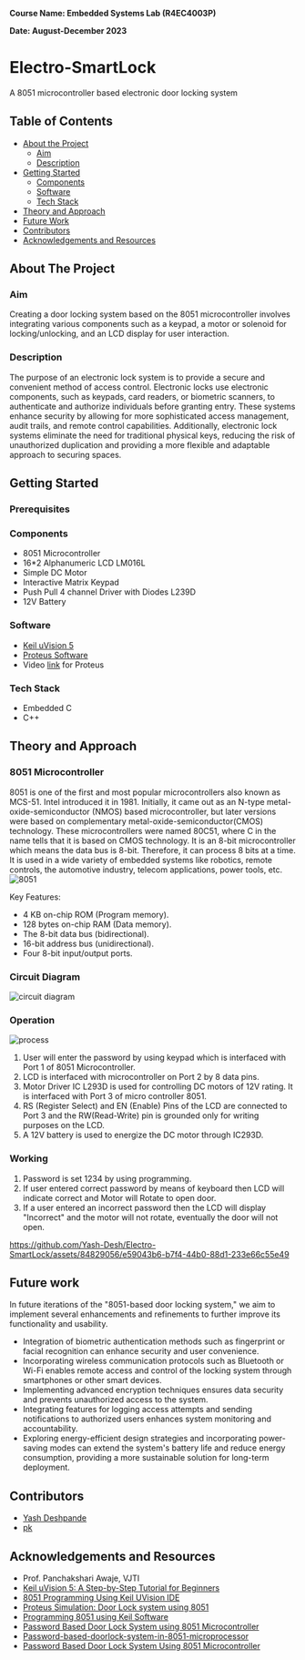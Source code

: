 **Course Name: Embedded Systems Lab (R4EC4003P)**

**Date: August-December 2023**


# Electro-SmartLock
A 8051 microcontroller based electronic door locking system

## Table of Contents

- [About the Project](#about-the-project)
    - [Aim](#aim)
    - [Description](#description)
- [Getting Started](#getting-started)
    - [Components](#components)
    - [Software](#software)
    - [Tech Stack](#tech-stack)
- [Theory and Approach](#theory-and-approach)
- [Future Work](#future-work)
- [Contributors](#contributors)
- [Acknowledgements and Resources](#acknowledgements-and-resources)

## About The Project

### Aim

Creating a door locking system based on the 8051 microcontroller involves integrating various components such as a keypad, a motor or solenoid for locking/unlocking, and an LCD display for user interaction.

### Description
The purpose of an electronic lock system is to provide a secure and convenient method of
access control. Electronic locks use electronic components, such as keypads, card readers,
or biometric scanners, to authenticate and authorize individuals before granting entry.
These systems enhance security by allowing for more sophisticated access management,
audit trails, and remote control capabilities. Additionally, electronic lock systems
eliminate the need for traditional physical keys, reducing the risk of unauthorized
duplication and providing a more flexible and adaptable approach to securing spaces.


## Getting Started

### Prerequisites

### Components
- 8051 Microcontroller
- 16*2 Alphanumeric LCD LM016L
- Simple DC Motor
- Interactive Matrix Keypad
- Push Pull 4 channel Driver with Diodes L239D
- 12V Battery

### Software
- [Keil uVision 5](https://www.keil.com/download/)
- [Proteus Software](https://drive.google.com/uc?id=1aQ-QefxwPn7Coc0X_xKwAKFt6r3PQLiD&export=download)
- Video [link](https://www.youtube.com/watch?v=A2KrMkxZQmw) for Proteus


### Tech Stack
- Embedded C
- C++


## Theory and Approach

### 8051 Microcontroller

8051 is one of the first and most popular microcontrollers also known as MCS-51. Intel
introduced it in 1981. Initially, it came out as an N-type metal-oxide-semiconductor
(NMOS) based microcontroller, but later versions were based on complementary
metal-oxide-semiconductor(CMOS) technology. These microcontrollers were named
80C51, where C in the name tells that it is based on CMOS technology. It is an 8-bit
microcontroller which means the data bus is 8-bit. Therefore, it can process 8 bits at a
time. It is used in a wide variety of embedded systems like robotics, remote controls, the
automotive industry, telecom applications, power tools, etc.
![8051](https://github.com/Yash-Desh/Electro-SmartLock/assets/84829056/96d7edfa-be73-4c70-8207-fd56b4cad5f7)

Key Features:
- 4 KB on-chip ROM (Program memory).
- 128 bytes on-chip RAM (Data memory).
- The 8-bit data bus (bidirectional).
- 16-bit address bus (unidirectional).
- Four 8-bit input/output ports.

### Circuit Diagram
![circuit diagram](https://github.com/Yash-Desh/Electro-SmartLock/assets/84829056/246366e1-4025-4216-9f7a-d2fd0555a5e4)


### Operation
![process](https://github.com/Yash-Desh/Electro-SmartLock/assets/84829056/96bf2fd8-877b-47b8-994c-1985e2057474)

1. User will enter the password by using keypad which is interfaced with Port 1 of 8051 Microcontroller.
2. LCD is interfaced with microcontroller on Port 2 by 8 data pins.
3. Motor Driver IC L293D is used for controlling DC motors of 12V rating. It is interfaced with Port 3 of micro controller 8051.
4. RS (Register Select) and EN (Enable) Pins of the LCD are connected to Port 3 and the RW(Read-Write) pin is grounded only for writing purposes on the LCD.
5. A 12V battery is used to energize the DC motor through IC293D.

### Working
1. Password is set 1234 by using programming.
2. If user entered correct password by means of keyboard then LCD will indicate correct and Motor will Rotate to open door.
3. If a user entered an incorrect password then the LCD will display "Incorrect" and the motor will not rotate, eventually the door will not open.


https://github.com/Yash-Desh/Electro-SmartLock/assets/84829056/e59043b6-b7f4-44b0-88d1-233e66c55e49



## Future work
In future iterations of the "8051-based door locking system," we aim to implement several enhancements and refinements to further improve its functionality and usability. 
- Integration of biometric authentication methods such as fingerprint or facial recognition can enhance security and user convenience.
- Incorporating wireless communication protocols such as Bluetooth or Wi-Fi enables remote access and control of the locking system through smartphones or other smart devices.
- Implementing advanced encryption techniques ensures data security and prevents unauthorized access to the system.
- Integrating features for logging access attempts and sending notifications to authorized users enhances system monitoring and accountability.
- Exploring energy-efficient design strategies and incorporating power-saving modes can extend the system's battery life and reduce energy consumption, providing a more sustainable solution for long-term deployment.



## Contributors

- [Yash Deshpande](https://github.com/yashLM705)
- [pk](https://github.com/Aerophile-320)

## Acknowledgements and Resources

- Prof. Panchakshari Awaje, VJTI
- [Keil uVision 5: A Step-by-Step Tutorial for Beginners](https://iies.in/blog/keil-uvision-5-a-step-by-step-tutorial-for-beginners/)
- [8051 Programming Using Keil UVision IDE](https://www.instructables.com/8051-Programming-Using-Keil-UVision-IDE/)
- [Proteus Simulation: Door Lock system using 8051](https://youtu.be/y4k4vlxtGcs?si=JNCQsvCgLSQgB3G3)
- [Programming 8051 using Keil Software](https://www.tutorialspoint.com/programming-8051-using-keil-software)
- [Password Based Door Lock System using 8051 Microcontroller](https://www.electronicshub.org/password-based-door-lock-system-using-8051-microcontroller/)
- [Password-based-doorlock-system-in-8051-microprocessor](https://github.com/kmhmubin/Password-based-doorlock-system-in-8051-microprocessor?tab=readme-ov-file)
- [Password Based Door Lock System Using 8051 Microcontroller](https://circuitdiagrams.in/password-based-door-lock-system/)
